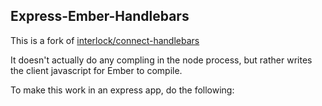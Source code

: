 Express-Ember-Handlebars
------------------------

This is a fork of
[interlock/connect-handlebars](https://github.com/interlock/connect-handlebars)

It doesn't actually do any compling in the node process, but rather
writes the client javascript for Ember to compile.

To make this work in an express app, do the following:

```js


```


